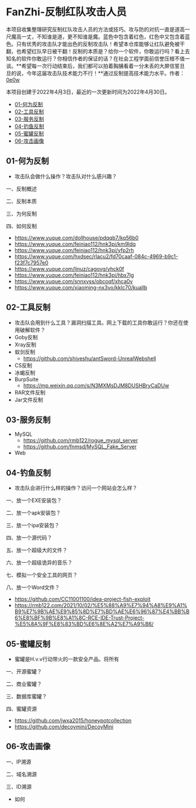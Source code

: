 # FanZhi-反制红队攻击人员

本项目收集整理研究反制红队攻击人员的方法或技巧。攻与防的对抗一直是道高一尺魔高一丈，不知谁是道，更不知谁是魔。蓝色中包含着红色，红色中又包含着蓝色。只有优秀的攻击队才能出色的反制攻击队！希望本仓库能够让红队避免被干翻，也希望红队早日被干翻！反制的本质是？给你一个软件，你敢运行吗？看上去知名的软件你敢运行？你相信作者的保证的话？在社会工程学面前信誉压根不值一谈。**希望每一次行动结束后，我们都可以拍着胸脯看着一分未丢的大屏信誓旦旦的说，今年这届攻击队技术能力不行！**通过反制提高技术能力水平。作者：[0e0w]()

本项目创建于2022年4月3日，最近的一次更新时间为2022年4月30日。

- [01-何为反制]()
- [02-工具反制]()
- [03-服务反制]()
- [04-钓鱼反制]()
- [05-蜜罐反制]()
- [06-攻击画像]()

## 01-何为反制

- 攻击队会做什么操作？攻击队对什么感兴趣？

一、反制概述

二、反制本质

三、为何反制

四、如何反制

- https://www.yuque.com/dollhouse/pdqqb7/kq56b0
- https://www.yuque.com/feiniao112/hnk3pi/km9ldq
- https://www.yuque.com/feiniao112/hnk3pi/yfp2rh
- https://www.yuque.com/hxdsec/rlacu2/fd70caaf-084c-4969-b9c1-f23f7c7957e0
- https://www.yuque.com/linuz/cagovg/yhck0f
- https://www.yuque.com/feiniao112/hnk3pi/hbx7lg
- https://www.yuque.com/snnxyss/obcoqf/xhca0v
- https://www.yuque.com/xiaoming-nx3vo/kklc70/kuallb

## 02-工具反制

- 攻击队会用到什么工具？漏洞扫描工具。网上下载的工具你敢运行？你还在使用破解软件？
- Goby反制
- Xray反制
- 蚁剑反制
  - https://github.com/shiyeshu/antSword-UnrealWebshell
- CS反制
- 冰蝎反制
- BurpSuite
  - https://mp.weixin.qq.com/s/N3MXMsDJM8DUSHBryCaDUw
- RAR文件反制
- Jar文件反制

## 03-服务反制

- MySQL
  - https://github.com/rmb122/rogue_mysql_server
  - https://github.com/fnmsd/MySQL_Fake_Server
- Web

## 04-钓鱼反制

- 攻击队会进行什么样的操作？访问一个网站会怎么样？

一、放一个EXE安装包？

二、放一个apk安装包？

三、放一个ipa安装包？

四、放一个源代码？

五、放一个超级大的文件？

六、放一个超级诡异的音乐？

七、模拟一个安全工具的网页？

八、放一个Word文件？

- https://github.com/CC11001100/idea-project-fish-exploit
- https://rmb122.com/2021/10/02/%E5%88%A9%E7%94%A8%E9%A1%B9%E7%9B%AE%E9%85%8D%E7%BD%AE%E6%96%87%E4%BB%B6%E8%BF%9B%E8%A1%8C-RCE-IDE-Trust-Project-%E5%8A%9F%E8%83%BD%E6%8E%A2%E7%A9%B6/

## 05-蜜罐反制

- 蜜罐是H.v.v行动带火的一款安全产品。将所有

一、开源蜜罐？

二、商业蜜罐？

三、数据库蜜罐？

四、蜜罐资源

- https://github.com/jwxa2015/honeypotcollection
- https://github.com/decoymini/DecoyMini

## 06-攻击画像

一、IP溯源

二、域名溯源

三、ID溯源

- 如何